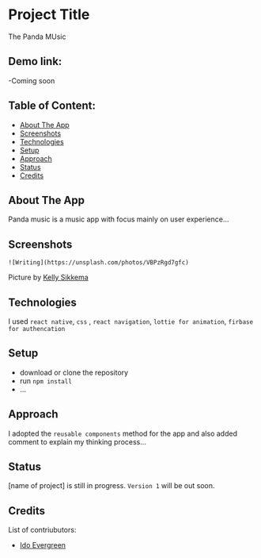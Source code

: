 # Project Title
The Panda MUsic

## Demo link:
-Coming soon 

## Table of Content:

- [About The App](#about-the-app)
- [Screenshots](#screenshots)
- [Technologies](#technologies)
- [Setup](#setup)
- [Approach](#approach)
- [Status](#status)
- [Credits](#credits)

## About The App
Panda music is a music app with focus mainly on user experience...

## Screenshots

`![Writing](https://unsplash.com/photos/VBPzRgd7gfc)`

Picture by [Kelly Sikkema](https://unsplash.com/@kellysikkema)

## Technologies
I used `react native`, `css` , `react navigation`, `lottie for animation`, `firbase for authencation`

## Setup
- download or clone the repository
- run `npm install`
- ...

## Approach
I adopted the `reusable components` method for the app and also added comment to explain my thinking process...

## Status
[name of project] is still in progress. `Version 1` will be out soon.

## Credits
List of contriubutors:
- [Ido Evergreen](idoevergreen.tech)


